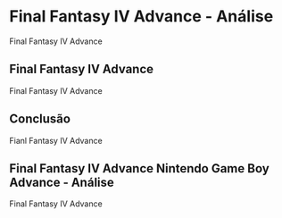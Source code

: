 ---
---

# Final Fantasy IV Advance - Análise

Final Fantasy IV Advance

## Final Fantasy IV Advance

Final Fantasy IV Advance

## Conclusão

Fianl Fantasy IV Advance

## Final Fantasy IV Advance Nintendo Game Boy Advance - Análise

Final Fantasy IV Advance
